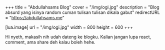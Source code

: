 +++
title = "Abdullahsams Blog"
cover = "/img/ogi.jpg"
description = "Blog absurd yang isinya random cuman tulisan tulisan dikala gabut"
redirectURL = "https://abdullahsams.me"

[lua.image]
url = "/img/ogi.jpg"
width = 800
height = 600
+++

Hi nyeth, makasih nih udah dateng ke blogku. Kalian jangan lupa react, comment, ama share deh kalau boleh hehe. 
